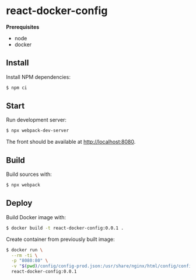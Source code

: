 # react-docker-config

**Prerequisites**

- node
- docker

## Install

Install NPM dependencies:

```sh
$ npm ci
```

## Start

Run development server:

```sh
$ npx webpack-dev-server
```

The front should be available at [http://localhost:8080](http://localhost:8080).

## Build

Build sources with:

```sh
$ npx webpack
```

## Deploy

Build Docker image with:

```sh
$ docker build -t react-docker-config:0.0.1 .
```

Create container from previously built image:

```sh
$ docker run \
  --rm -ti \
  -p "8080:80" \
  -v "$(pwd)/config/config-prod.json:/usr/share/nginx/html/config/config.json:ro" \
  react-docker-config:0.0.1
```
